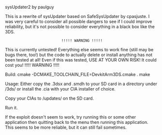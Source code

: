 sysUpdater2 by paulguy

This is a rewrite of sysUpdater based on SafeSysUpdater by cpasjuste.  I was
very careful to consider all possible dangers to see if I could improve
reliability, but it's not possible to consider everything in a black box like
the 3DS.

                              !!!!! WARNING !!!!!
This is currently untested!  Everything else seems to work fine (still may be
bugs there, too!) but the code to actually delete or install anything has not
been tested at all!  Even if this was tested, USE AT YOUR OWN RISK!  It could
cost you!
                              !!!!! WARNING !!!!!

Build:
cmake -DCMAKE_TOOLCHAIN_FILE=DevkitArm3DS.cmake .
make

Usage:
Either copy the .3dsx and .smdh to your SD card in a directory under /3ds/ or
install the .cia with your CIA installer of choice.

Copy your CIAs to /updates/ on the SD card.

Run it.

If the exploit doesn't seem to work, try running this or some other application
then quitting back to the menu then running this application.  This seems to be
more reliable, but it can still fail sometimes.
